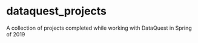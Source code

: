 # dataquest_projects
A collection of projects completed while working with DataQuest in Spring of 2019
